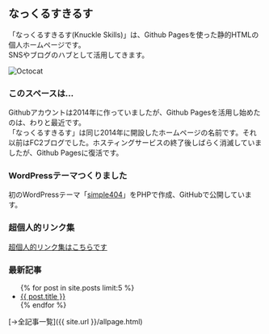## なっくるすきるす

「なっくるすきるす(Knuckle Skills)」は、Github Pagesを使った静的HTMLの個人ホームページです。  
SNSやブログのハブとして活用してきます。

<img src="https://github.githubassets.com/images/icons/emoji/octocat.png" alt="Octocat" />

### このスペースは…

Githubアカウントは2014年に作っていましたが、Github Pagesを活用し始めたのは、わりと最近です。  
「なっくるすきるす」は同じ2014年に開設したホームページの名前です。それ以前はFC2ブログでした。ホスティングサービスの終了後しばらく消滅していましたが、Github Pagesに復活です。

### WordPressテーマつくりました
初のWordPressテーマ「<a href="https://github.com/mtmt2199/simple404" target=top>simple404</a>」をPHPで作成、GitHubで公開しています。

### 超個人的リンク集

<a href="https://soundbook.web.fc2.com/link.html">超個人的リンク集はこちらです</a>

### 最新記事

<ul>
  {% for post in site.posts limit:5 %}
    <li>
      <a href="{{ post.url }}">{{ post.title }}</a>
    </li>
  {% endfor %}
</ul>

 [→全記事一覧]({{ site.url }}/allpage.html) 
 
<script>
  // ブラウザの表示幅によって表示内容を変える
  var width = window.innerWidth;
  document.write(width);
  if (width > 1340 && width <= 1800) {
    document.write(
    document.write('<div style="border: 1px solid #e1e4e8; border-radius: 6px; padding: 16px; margin-bottom: 16px; width: 325px;position: fixed;top: 0; right: 0;">');
    document.write('<iframe src="table.html" width="320" height="540" frameborder="0" scrolling="yes"></iframe>');
    document.write('</div>');
  }
</script>
